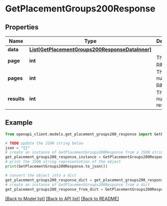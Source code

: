 # GetPlacementGroups200Response


## Properties

Name | Type | Description | Notes
------------ | ------------- | ------------- | -------------
**data** | [**List[GetPlacementGroups200ResponseDataInner]**](GetPlacementGroups200ResponseDataInner.md) |  | [optional] 
**page** | **int** | The current [page](https://techdocs.akamai.com/linode-api/reference/pagination). | [optional] [readonly] 
**pages** | **int** | The total number of [pages](https://techdocs.akamai.com/linode-api/reference/pagination). | [optional] [readonly] 
**results** | **int** | The total number of results. | [optional] [readonly] 

## Example

```python
from openapi_client.models.get_placement_groups200_response import GetPlacementGroups200Response

# TODO update the JSON string below
json = "{}"
# create an instance of GetPlacementGroups200Response from a JSON string
get_placement_groups200_response_instance = GetPlacementGroups200Response.from_json(json)
# print the JSON string representation of the object
print(GetPlacementGroups200Response.to_json())

# convert the object into a dict
get_placement_groups200_response_dict = get_placement_groups200_response_instance.to_dict()
# create an instance of GetPlacementGroups200Response from a dict
get_placement_groups200_response_from_dict = GetPlacementGroups200Response.from_dict(get_placement_groups200_response_dict)
```
[[Back to Model list]](../README.md#documentation-for-models) [[Back to API list]](../README.md#documentation-for-api-endpoints) [[Back to README]](../README.md)


